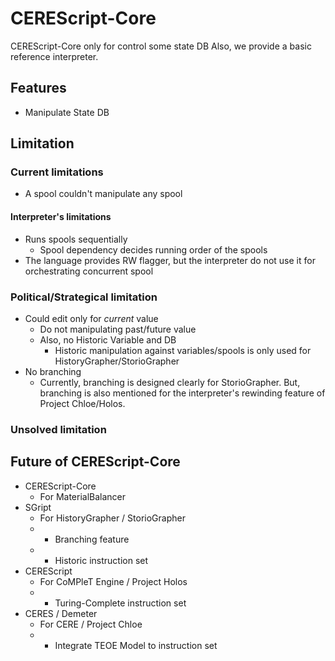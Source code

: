 CEREScript-Core
====

CEREScript-Core only for control some state DB
Also, we provide a basic reference interpreter.

## Features

* Manipulate State DB

## Limitation

### Current limitations

* A spool couldn't manipulate any spool

#### Interpreter's limitations

* Runs spools sequentially
  * Spool dependency decides running order of the spools
* The language provides RW flagger, but the interpreter do not use it for orchestrating concurrent spool

### Political/Strategical limitation

* Could edit only for *current* value
  * Do not manipulating past/future value
  * Also, no Historic Variable and DB
    * Historic manipulation against variables/spools is only used for HistoryGrapher/StorioGrapher
* No branching
  * Currently, branching is designed clearly for StorioGrapher. But, branching is also mentioned for the interpreter's rewinding feature of Project Chloe/Holos.

### Unsolved limitation

## Future of CEREScript-Core

* CEREScript-Core
  * For MaterialBalancer
* SGript
  * For HistoryGrapher / StorioGrapher
  * + Branching feature
  * + Historic instruction set
* CEREScript
  * For CoMPleT Engine / Project Holos
  * + Turing-Complete instruction set
* CERES / Demeter
  * For CERE / Project Chloe
  * + Integrate TEOE Model to instruction set
